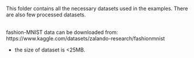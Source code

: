 This folder contains all the necessary datasets used in the examples. There are also few processed datasets.

<br>
fashion-MNIST data can be downloaded from: https://www.kaggle.com/datasets/zalando-research/fashionmnist

* the size of dataset is <25MB.
